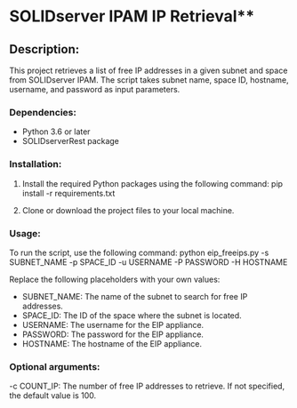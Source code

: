 # SOLIDserver IPAM IP Retrieval**

## Description:
This project retrieves a list of free IP addresses in a given subnet and space from SOLIDserver IPAM. The script takes subnet name, space ID, hostname, username, and password as input parameters.

### Dependencies:
- Python 3.6 or later
- SOLIDserverRest package

### Installation:
1. Install the required Python packages using the following command:
   pip install -r requirements.txt

2. Clone or download the project files to your local machine.

### Usage:
To run the script, use the following command:
python eip_freeips.py -s SUBNET_NAME -p SPACE_ID -u USERNAME -P PASSWORD -H HOSTNAME

Replace the following placeholders with your own values:

- SUBNET_NAME: The name of the subnet to search for free IP addresses.
- SPACE_ID: The ID of the space where the subnet is located.
- USERNAME: The username for the EIP appliance.
- PASSWORD: The password for the EIP appliance.
- HOSTNAME: The hostname of the EIP appliance.

### Optional arguments:
-c COUNT_IP: The number of free IP addresses to retrieve. If not specified, the default value is 100.
